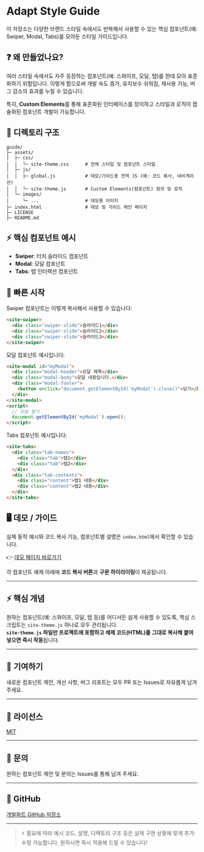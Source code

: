 # Adapt Style Guide

이 저장소는 다양한 브랜드 스타일 속에서도 반복해서 사용할 수 있는 핵심 컴포넌트(예: Swiper, Modal, Tabs)를 모아둔 스타일 가이드입니다. 

## ❓ 왜 만들었나요?
여러 스타일 속에서도 자주 등장하는 컴포넌트(예: 스와이프, 모달, 탭)를 한데 모아 표준화하기 위함입니다. 이렇게 함으로써 개발 속도 증가, 유지보수 쉬워짐, 재사용 가능, 버그 감소의 효과를 누릴 수 있습니다.

특히, **Custom Elements**를 통해 표준화된 인터페이스를 정의하고 스타일과 로직이 캡슐화된 컴포넌트 개발이 가능합니다.

## 📁 디렉토리 구조
```
guide/
├─ assets/
│  ├─ css/
│  │  └─ site-theme.css      # 전체 스타일 및 컴포넌트 스타일
│  ├─ js/
│  │  ├─ global.js           # 데모/가이드용 전역 JS (예: 코드 복사, 네비게이션)
│  │  └─ site-theme.js       # Custom Elements(컴포넌트) 정의 및 로직
│  └─ images/
│     └─ ...                 # 데모용 이미지
├─ index.html                # 데모 및 가이드 메인 페이지
├─ LICENSE
├─ README.md
```

## ⚡ 핵심 컴포넌트 예시
- **Swiper**: 터치 슬라이드 컴포넌트
- **Modal**: 모달 컴포넌트
- **Tabs**: 탭 인터랙션 컴포넌트

## 🚀 빠른 시작
Swiper 컴포넌트는 이렇게 복사해서 사용할 수 있습니다:
```html
<site-swiper>
  <div class="swiper-slide">슬라이드1</div>
  <div class="swiper-slide">슬라이드2</div>
  <div class="swiper-slide">슬라이드3</div>
</site-swiper>
```

모달 컴포넌트 예시입니다:
```html
<site-modal id="myModal">
  <div class="modal-header">모달 제목</div>
  <div class="modal-body">모달 내용입니다.</div>
  <div class="modal-footer">
    <button onclick="document.getElementById('myModal').close()">닫기</button>
  </div>
</site-modal>
<script>
  // 모달 열기
  document.getElementById('myModal').open();
</script>
```

Tabs 컴포넌트 예시입니다:
```html
<site-tabs>
  <div class="tab-names">
    <div class="tab">탭1</div>
    <div class="tab">탭2</div>
  </div>
  <div class="tab-contents">
    <div class="content">탭1 내용</div>
    <div class="content">탭2 내용</div>
  </div>
</site-tabs>
```

## 🖥️ 데모 / 가이드
실제 동작 예시와 코드 복사 기능, 컴포넌트별 설명은 `index.html`에서 확인할 수 있습니다.

👉 [데모 페이지 바로가기](https://adapt-dev-ops.github.io/style-guide/index.html)

각 컴포넌트 예제 아래에 **코드 복사 버튼**과 **구문 하이라이팅**이 제공됩니다.

---

## ⚡️ 핵심 개념
원하는 컴포넌트(예: 스와이프, 모달, 탭 등)를 어디서든 쉽게 사용할 수 있도록, 핵심 스크립트는 `site-theme.js` 하나로 모두 관리됩니다.  
**`site-theme.js` 파일만 프로젝트에 포함하고 예제 코드(HTML)를 그대로 복사해 붙여 넣으면 즉시 작동**됩니다.

---

## 👥 기여하기
새로운 컴포넌트 제안, 개선 사항, 버그 리포트는 모두 PR 또는 Issues로 자유롭게 남겨 주세요.

---

## 📝 라이선스
[MIT](LICENSE)

---

## 📧 문의
원하는 컴포넌트 제안 및 문의는 Issues를 통해 남겨 주세요.

---

## 🔗 GitHub
[개발파트 GitHub 저장소](https://adapt-dev-ops.github.io/brand-style-guide)

---

> ⚡️ 필요에 따라 예시 코드, 설명, 디렉토리 구조 등은 실제 구현 상황에 맞게 추가·수정 가능합니다. 원하시면 즉시 적용해 드릴 수 있습니다!
